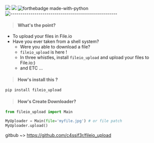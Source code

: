 [![](https://img.shields.io/static/v1?label=version&message=1.0.0&color=yellow)](https://github.com/c4ssif3r/fileio_upload)
[![](https://img.shields.io/static/v1?label=Owner&message=Mji~DarkPwn(C4SSIF3R)&color=black)](https://github.com/C4ssif3r)
![forthebadge made-with-python](http://ForTheBadge.com/images/badges/made-with-python.svg)
![-----------------------------------------------------](https://raw.githubusercontent.com/andreasbm/readme/master/assets/lines/rainbow.png)
> #### What's the point?
  + To upload your files in File.io
  + Have you ever taken from a shell system?
    - Were you able to download a file?
    - `fileio_upload` is here !
    - In three whistles, install `fileio_upload` and upload your files to File.io:)
    - and ETC ...
> #### How's install this ?
```bash
pip install fileio_upload
```

> #### How's Create Downloader?

 ```python
from fileio_upload import Main

MyUploader = Main(file='myfile.jpg') # or file patch
MyUploader.upload()
```
gitbub ~> https://github.com/c4ssif3r/fileio_upload
